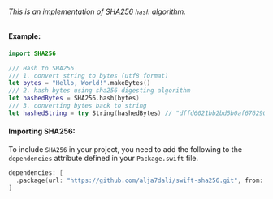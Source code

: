 ###### This is an implementation of [SHA256](https://en.wikipedia.org/wiki/SHA256) `hash` algorithm.

#### Example:

```swift
import SHA256

/// Hash to SHA256
/// 1. convert string to bytes (utf8 format)
let bytes = "Hello, World!".makeBytes()
/// 2. hash bytes using sha256 digesting algorithm
let hashedBytes = SHA256.hash(bytes)
/// 3. converting bytes back to string
let hashedString = try String(hashedBytes) // "dffd6021bb2bd5b0af676290809ec3a53191dd81c7f70a4b28688a362182986f"
```

#### Importing SHA256:

To include `SHA256` in your project, you need to add the following to the `dependencies` attribute defined in your `Package.swift` file.
```swift
dependencies: [
  .package(url: "https://github.com/alja7dali/swift-sha256.git", from: "1.0.0")
]
```